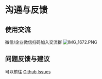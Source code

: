 
# 沟通与反馈

## 使用交流
微信/企业微信扫码加入交流群
![IMG_1672.PNG](https://blogimagesrep-1257180516.cos.ap-guangzhou.myqcloud.com/elog-docs-images/0bb7e42956ffaa6fcc2772490443eedf.png)

## 问题反馈与建议
可以前往 [Github Issues](https://github.com/LetTTGACO/elog/issues)

